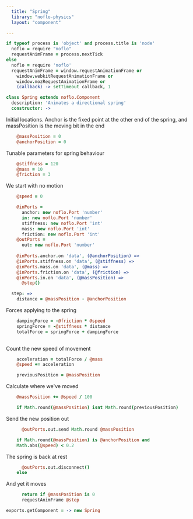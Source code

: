 ```yaml
---
  title: "Spring"
  library: "noflo-physics"
  layout: "component"

---
```


```coffeescript
if typeof process is 'object' and process.title is 'node'
  noflo = require "noflo"
  requestAnimFrame = process.nextTick
else
  noflo = require 'noflo'
  requestAnimFrame = window.requestAnimationFrame or
    window.webkitRequestAnimationFrame or
    window.mozRequestAnimationFrame or
    (callback) -> setTimeout callback, 1

class Spring extends noflo.Component
  description: 'Animates a directional spring'
  constructor: ->
```
Initial locations. Anchor is the fixed point
at the other end of the spring, and massPosition
is the moving bit in the end

```coffeescript
    @massPosition = 0
    @anchorPosition = 0

```
Tunable parameters for spring behaviour

```coffeescript
    @stiffness = 120
    @mass = 10
    @friction = 3

```
We start with no motion

```coffeescript
    @speed = 0

    @inPorts =
      anchor: new noflo.Port 'number'
      in: new noflo.Port 'number'
      stiffness: new noflo.Port 'int'
      mass: new noflo.Port 'int'
      friction: new noflo.Port 'int'
    @outPorts =
      out: new noflo.Port 'number'
 
    @inPorts.anchor.on 'data', (@anchorPosition) =>
    @inPorts.stiffness.on 'data', (@stiffness) =>
    @inPorts.mass.on 'data', (@mass) =>
    @inPorts.friction.on 'data', (@friction) =>
    @inPorts.in.on 'data', (@massPosition) =>
      @step()

  step: =>
    distance = @massPosition - @anchorPosition

```
Forces applying to the spring

```coffeescript
    dampingForce = -@friction * @speed
    springForce = -@stiffness * distance
    totalForce = springForce + dampingForce
   
```
Count the new speed of movement

```coffeescript
    acceleration = totalForce / @mass
    @speed += acceleration

    previousPosition = @massPosition

```
Calculate where we've moved

```coffeescript
    @massPosition += @speed / 100

    if Math.round(@massPosition) isnt Math.round(previousPosition)
```
Send the new position out

```coffeescript
      @outPorts.out.send Math.round @massPosition

    if Math.round(@massPosition) is @anchorPosition and
    Math.abs(@speed) < 0.2
```
The spring is back at rest

```coffeescript
      @outPorts.out.disconnect()
    else
```
And yet it moves

```coffeescript
      return if @massPosition is 0
      requestAnimFrame @step

exports.getComponent = -> new Spring

```